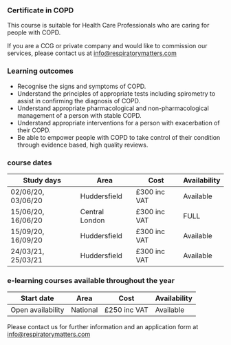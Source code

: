 ### Certificate in COPD

This course is suitable for Health Care Professionals who are caring for people with COPD.

If you are a CCG or private company and would like to commission our services, please contact us at info@respiratorymatters.com

### Learning outcomes

* Recognise the signs and symptoms of COPD.
* Understand the principles of appropriate tests including spirometry to assist in confirming the diagnosis of COPD.
* Understand appropriate pharmacological and non-pharmacological management of a person with stable COPD.
* Understand appropriate interventions for a person with exacerbation of their COPD.
* Be able to empower people with COPD to take control of their condition through evidence based, high quality reviews.

### course dates

| Study days          | Area          | Cost        | Availability|
|---------------------|---------------|-------------|-------------
| 02/06/20, 03/06/20  | Huddersfield  | £300 inc VAT| Available   |
| 15/06/20, 16/06/20  | Central London| £300 inc VAT| FULL        |  
| 15/09/20, 16/09/20  | Huddersfield  | £300 inc VAT| Available   |
| 24/03/21, 25/03/21  | Huddersfield  | £300 inc VAT| Available   |

### e-learning courses available throughout the year

| Start date          | Area          | Cost        | Availability|
|---------------------|---------------|-------------|-------------
| Open availability   | National      | £250 inc VAT| Available   |

Please contact us for further information and an application form at info@respiratorymatters.com
